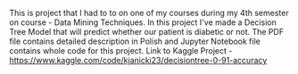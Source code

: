 This is project that I had to to on one of my courses during my 4th semester on course - Data Mining Techniques.
In this project I've made a Decision Tree Model that will predict whether our patient is diabetic or not.
The PDF file contains detailed description in Polish and Jupyter Notebook file contains whole code for this project.
Link to Kaggle Project - https://www.kaggle.com/code/kjanicki23/decisiontree-0-91-accuracy
